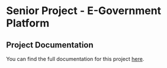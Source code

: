 # Senior Project - E-Government Platform
## Project Documentation

You can find the full documentation for this project [here](docs/FinalReport.docx).

